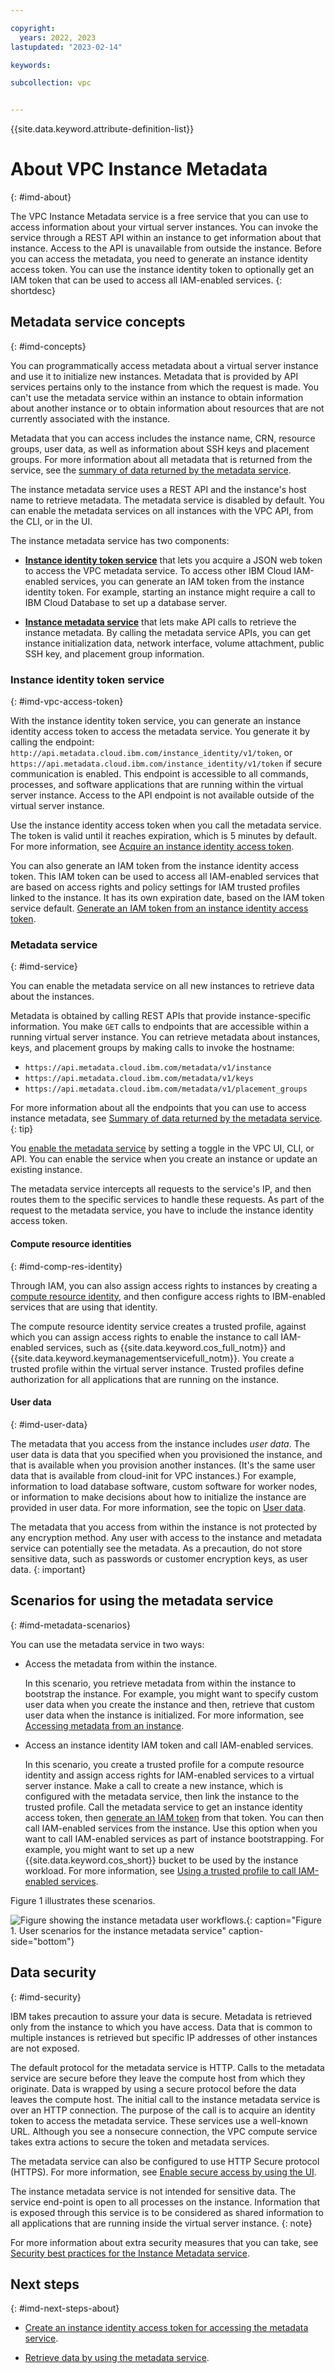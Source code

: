 ```yaml
---

copyright:
  years: 2022, 2023
lastupdated: "2023-02-14"

keywords:

subcollection: vpc


---
```


{{site.data.keyword.attribute-definition-list}}

# About VPC Instance Metadata
{: #imd-about}

The VPC Instance Metadata service is a free service that you can use to access information about your virtual server instances. You can invoke the service through a REST API within an instance to get information about that instance. Access to the API is unavailable from outside the instance. Before you can access the metadata, you need to generate an instance identity access token. You can use the instance identity token to optionally get an IAM token that can be used to access all IAM-enabled services.
{: shortdesc}

## Metadata service concepts
{: #imd-concepts}

You can programmatically access metadata about a virtual server instance and use it to initialize new instances. Metadata that is provided by API services pertains only to the instance from which the request is made. You can't use the metadata service within an instance to obtain information about another instance or to obtain information about resources that are not currently associated with the instance.

Metadata that you can access includes the instance name, CRN, resource groups, user data, as well as information about SSH keys and placement groups. For more information about all metadata that is returned from the service, see the [summary of data returned by the metadata service](/docs/vpc?topic=vpc-imd-metadata-summary).

The instance metadata service uses a REST API and the instance's host name to retrieve metadata. The metadata service is disabled by default. You can enable the metadata services on all instances with the VPC API, from the CLI, or in the UI.

The instance metadata service has two components:

* **[Instance identity token service](#imd-vpc-access-token)** that lets you acquire a JSON web token to access the VPC metadata service. To access other IBM Cloud IAM-enabled services, you can generate an IAM token from the instance identity token. For example, starting an instance might require a call to IBM Cloud Database to set up a database server.

* **[Instance metadata service](#imd-service)** that lets make API calls to retrieve the instance metadata. By calling the metadata service APIs, you can get instance initialization data, network interface, volume attachment, public SSH key, and placement group information.

### Instance identity token service
{: #imd-vpc-access-token}

With the instance identity token service, you can generate an instance identity access token to access the metadata service. You generate it by calling the endpoint: `http://api.metadata.cloud.ibm.com/instance_identity/v1/token`, or `https://api.metadata.cloud.ibm.com/instance_identity/v1/token` if secure communication is enabled. This endpoint is accessible to all commands, processes, and software applications that are running within the virtual server instance. Access to the API endpoint is not available outside of the virtual server instance.

Use the instance identity access token when you call the metadata service. The token is valid until it reaches expiration, which is 5 minutes by default. For more information, see [Acquire an instance identity access token](/docs/vpc?topic=vpc-imd-configure-service#imd-json-token).

You can also generate an IAM token from the instance identity access token. This IAM token can be used to access all IAM-enabled services that are based on access rights and policy settings for IAM trusted profiles linked to the instance. It has its own expiration date, based on the IAM token service default. [Generate an IAM token from an instance identity access token](/docs/vpc?topic=vpc-imd-configure-service&interface=api#imd-token-exchange).

### Metadata service
{: #imd-service}

You can enable the metadata service on all new instances to retrieve data about the instances.

Metadata is obtained by calling REST APIs that provide instance-specific information. You make `GET` calls to endpoints that are accessible within a running virtual server instance. You can retrieve metadata about instances, keys, and placement groups by making calls to invoke the hostname:

* `https://api.metadata.cloud.ibm.com/metadata/v1/instance`
* `https://api.metadata.cloud.ibm.com/metadata/v1/keys`
* `https://api.metadata.cloud.ibm.com/metadata/v1/placement_groups`

For more information about all the endpoints that you can use to access instance metadata, see [Summary of data returned by the metadata service](/docs/vpc?topic=vpc-imd-metadata-summary).
{: tip}

You [enable the metadata service](/docs/vpc?topic=vpc-imd-get-metadata#imd-metadata-service-enable) by setting a toggle in the VPC UI, CLI, or API. You can enable the service when you create an instance or update an existing instance.

The metadata service intercepts all requests to the service's IP, and then routes them to the specific services to handle these requests. As part of the request to the metadata service, you have to include the instance identity access token.

#### Compute resource identities
{: #imd-comp-res-identity}

Through IAM, you can also assign access rights to instances by creating a [compute resource identity](/docs/vpc?topic=vpc-imd-trusted-profile-metadata), and then configure access rights to IBM-enabled services that are using that identity.

The compute resource identity service creates a trusted profile, against which you can assign access rights to enable the instance to call IAM-enabled services, such as {{site.data.keyword.cos_full_notm}} and {{site.data.keyword.keymanagementservicefull_notm}}. You create a trusted profile within the virtual server instance. Trusted profiles define authorization for all applications that are running on the instance.

#### User data
{: #imd-user-data}

The metadata that you access from the instance includes _user data_. The user data is data that you specified when you provisioned the instance, and that is available when you provision another instances. (It's the same user data that is available from cloud-init for VPC instances.) For example, information to load database software, custom software for worker nodes, or information to make decisions about how to initialize the instance are provided in user data. For more information, see the topic on [User data](/docs/vpc?topic=vpc-user-data).

The metadata that you access from within the instance is not protected by any encryption method. Any user with access to the instance and metadata service can potentially see the metadata. As a precaution, do not store sensitive data, such as passwords or customer encryption keys, as user data.
{: important}

## Scenarios for using the metadata service
{: #imd-metadata-scenarios}

You can use the metadata service in two ways:

* Access the metadata from within the instance.

    In this scenario, you retrieve metadata from within the instance to bootstrap the instance. For example, you might want to specify custom user data when you create the instance and then, retrieve that custom user data when the instance is initialized. For more information, see [Accessing metadata from an instance](/docs/vpc?topic=vpc-imd-access-instance-metadata).

* Access an instance identity IAM token and call IAM-enabled services.

    In this scenario, you create a trusted profile for a compute resource identity and assign access rights for IAM-enabled services to a virtual server instance. Make a call to create a new instance, which is configured with the metadata service, then link the instance to the trusted profile. Call the metadata service to get an instance identity access token, then [generate an IAM token](/docs/vpc?topic=vpc-imd-configure-service&interface=api#imd-token-exchange) from that token. You can then call IAM-enabled services from the instance. Use this option when you want to call IAM-enabled services as part of instance bootstrapping. For example, you might want to set up a new {{site.data.keyword.cos_short}} bucket to be used by the instance workload. For more information, see [Using a trusted profile to call IAM-enabled services](/docs/vpc?topic=vpc-imd-trusted-profile-metadata).

Figure 1 illustrates these scenarios.

![Figure showing the instance metadata user workflows.](/images/metadata-service-user-workflow.png "Figure showing the instance metadata user workflows."){: caption="Figure 1. User scenarios for the instance metadata service" caption-side="bottom"}

## Data security
{: #imd-security}

IBM takes precaution to assure your data is secure. Metadata is retrieved only from the instance to which you have access. Data that is common to multiple instances is retrieved but specific IP addresses of other instances are not exposed.

The default protocol for the metadata service is HTTP. Calls to the metadata service are secure before they leave the compute host from which they originate. Data is wrapped by using a secure protocol before the data leaves the compute host. The initial call to the instance metadata service is over an HTTP connection. The purpose of the call is to acquire an identity token to access the metadata service. These services use a well-known URL. Although you see a nonsecure connection, the VPC compute service takes extra actions to secure the token and metadata services.

The metadata service can also be configured to use HTTP Secure protocol (HTTPS). For more information, see [Enable secure access by using the UI](/docs/vpc?topic=vpc-imd-configure-service&interface=ui#secure-access-ui).

The instance metadata service is not intended for sensitive data. The service end-point is open to all processes on the instance. Information that is exposed through this service is to be considered as shared information to all applications that are running inside the virtual server instance.
{: note}

For more information about extra security measures that you can take, see [Security best practices for the Instance Metadata service](/docs/vpc?topic=vpc-imd-security-best-practices).

## Next steps
{: #imd-next-steps-about}

* [Create an instance identity access token for accessing the metadata service](/docs/vpc?topic=vpc-imd-configure-service#imd-get-token).

* [Retrieve data by using the metadata service](/docs/vpc?topic=vpc-imd-get-metadata).
